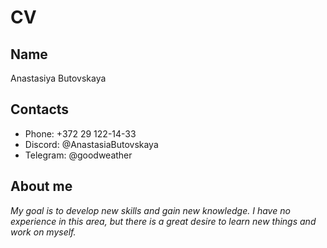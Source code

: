 # CV

## Name

Anastasiya Butovskaya

## Contacts

- Phone: +372 29 122-14-33
- Discord: @AnastasiaButovskaya
- Telegram: @goodweather

## About me

*My goal is to develop new skills and gain new knowledge.*
*I have no experience in this area, but there is a great desire to learn new things and work on myself.*